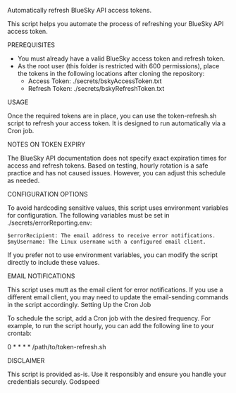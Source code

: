 Automatically refresh BlueSky API access tokens.

This script helps you automate the process of refreshing your BlueSky API access token.

PREREQUISITES

- You must already have a valid BlueSky access token and refresh token.
- As the root user (this folder is restricted with 600 permissions), place the tokens in the following locations after cloning the repository:
  - Access Token: ./secrets/bskyAccessToken.txt
  - Refresh Token: ./secrets/bskyRefreshToken.txt


USAGE

Once the required tokens are in place, you can use the token-refresh.sh script to refresh your access token. It is designed to run automatically via a Cron job.

NOTES ON TOKEN EXPIRY

The BlueSky API documentation does not specify exact expiration times for access and refresh tokens. Based on testing, hourly rotation is a safe practice and has not caused issues. However, you can adjust this schedule as needed.

CONFIGURATION OPTIONS

To avoid hardcoding sensitive values, this script uses environment variables for configuration. The following variables must be set in ./secrets/errorReporting.env:

    $errorRecipient: The email address to receive error notifications.
    $myUsername: The Linux username with a configured email client.

If you prefer not to use environment variables, you can modify the script directly to include these values.

EMAIL NOTIFICATIONS

This script uses mutt as the email client for error notifications. If you use a different email client, you may need to update the email-sending commands in the script accordingly.
Setting Up the Cron Job

To schedule the script, add a Cron job with the desired frequency. For example, to run the script hourly, you can add the following line to your crontab:

0 * * * * /path/to/token-refresh.sh  

DISCLAIMER

This script is provided as-is. Use it responsibly and ensure you handle your credentials securely. Godspeed
